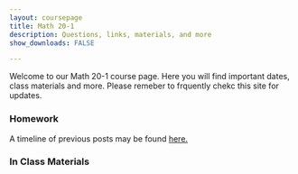 ```yaml
---
layout: coursepage
title: Math 20-1 
description: Questions, links, materials, and more
show_downloads: FALSE

---
```

<!--- ### MATH 20-1 SECTION  ### --->
Welcome to our Math 20-1 course page. Here you will find important dates, class materials and more. Please remeber to frquently chekc this site for updates. 

### Homework 
<!--- 
### September 1 - September 
* Watch List:  
    * Review any outstanding material. 
---> 

A timeline of previous posts may be found <a href="https://merrickmath.github.io/MerrickMath.github.io-Div34Math/Timeline2022.html"> here. </a>


### In Class Materials 


<!--- ### MATH 30-1 SECTION  ### ---> 
<!---
### Homework 

### In Class Materials 
---> 




  




